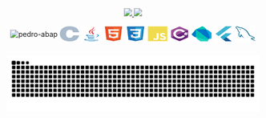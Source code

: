 

<div align="center">
  <a href="https://github.com/pjusti19">
    <img height="180em" src="https://github-readme-stats.vercel.app/api?username=pjusti19&show_icons=true&theme=dracula&include_all_commits=true&count_private=true"/>
    <img height="180em" src="https://github-readme-stats.vercel.app/api/top-langs/?username=pjusti19&layout=compact&langs_count=16&theme=dracula"/>
  </a>
</div>

<div style="display: inline_block" align="center"><br>
  <img align="center" alt="pedro-abap" height="30" width="40" src="https://upload.wikimedia.org/wikipedia/commons/5/59/SAP_2011_logo.svg">
  <img align="center" alt="pedro-c" height="30" width="40" src="https://raw.githubusercontent.com/devicons/devicon/master/icons/c/c-original.svg">
  <img align="center" alt="pedro-java" height="30" width="40" src="https://raw.githubusercontent.com/devicons/devicon/master/icons/java/java-original.svg">
  <img align="center" alt="pedro-html" height="30" width="40" src="https://raw.githubusercontent.com/devicons/devicon/master/icons/html5/html5-original.svg">
  <img align="center" alt="pedro-css" height="30" width="40" src="https://raw.githubusercontent.com/devicons/devicon/master/icons/css3/css3-original.svg">
  <img align="center" alt="pedro-javascript" height="30" width="40" src="https://raw.githubusercontent.com/devicons/devicon/master/icons/javascript/javascript-plain.svg">
  <img align="center" alt="pedro-csharp" height="30" width="40" src="https://raw.githubusercontent.com/devicons/devicon/master/icons/csharp/csharp-original.svg">
  <img align="center" alt="pedro-dart" height="30" width="40" src="https://raw.githubusercontent.com/devicons/devicon/master/icons/dart/dart-original.svg">
  <img align="center" alt="pedro-flutter" height="30" width="40" src="https://raw.githubusercontent.com/devicons/devicon/master/icons/flutter/flutter-original.svg">
  <img align="center" alt="pedro-sql" height="30" width="40" src="https://raw.githubusercontent.com/devicons/devicon/master/icons/mysql/mysql-original.svg">
</div>

##

<div align="center">
    <img src="https://raw.githubusercontent.com/pjusti19/pjusti19/output/snake.svg" alt="Snake animation" />
</div>
